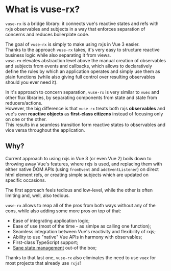 # What is vuse-rx?

`vuse-rx` is a bridge library:
it connects vue's reactive states and refs with rxjs observables and subjects
in a way that enforces separation of concerns and reduces boilerplate code.

The goal of `vuse-rx` is simply to make using rxjs in Vue 3 easier.\
Thanks to the approach `vuse-rx` takes, it's very easy to structure reactive business logic while also separating it from views.\
`vuse-rx` elevates abstraction level above the manual creation of observables and subjects from events and callbacks,
which allows to declaratively define the rules by which an application operates and simply use them as plain functions
(while also giving full control over resulting observables should you ever need it).

In it's approach to concern separation,
`vuse-rx` is very similar to `vuex` and other flux libraries,
by separating components from state and state from reducers/actions.\
However, the big difference is that `vuse-rx` treats both
rxjs **observables** and vue's own **reactive objects** as **first-class citizens**
instead of focusing only on one or the other.\
This results in a seamless transition form reactive states to observables and vice versa throughout the application.

## Why?

Current approach to using rxjs in Vue 3 (or even Vue 2) boils down to throwing away Vue's features, where rxjs is used,
and replacing them with either native DOM APIs (using `fromEvent` and `addEventListener`) on direct html element refs,
or creating simple subjects which are updated on specific occasions.

The first approach feels tedious and low-level, while the other is often limiting and, well, also tedious.

`vuse-rx` allows to reap all of the pros from both ways without any of the cons,
while also adding some more pros on top of that:
- Ease of integrating application logic;
- Ease of use (most of the time - as simlpe as calling one function);
- Seamless integration between Vue's reactivity and flexibility of rxjs;
- Ability to use "native" Vue APIs in harmony with observables;
- First-class TypeScript support;
- [Sane state management](/guide/state) out-of the box;

Thanks to that last one, `vuse-rx` also eliminates the need to use `vuex` for most projects that already use `rxjs`!
